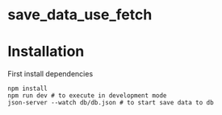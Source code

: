 # save_data_use_fetch

# Installation

First install dependencies
```shell
npm install
npm run dev # to execute in development mode
json-server --watch db/db.json # to start save data to db
```
